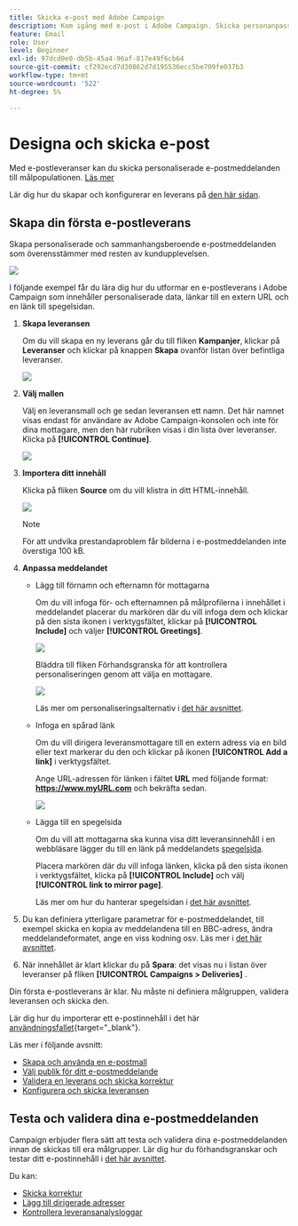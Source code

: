 ```yaml
---
title: Skicka e-post med Adobe Campaign
description: Kom igång med e-post i Adobe Campaign. Skicka personanpassade e-postmeddelanden till en målgrupp.
feature: Email
role: User
level: Beginner
exl-id: 97dcd0e0-db5b-45a4-96af-817e49f6cb64
source-git-commit: cf292ecd7d30862d7d195536ecc5be709fe037b3
workflow-type: tm+mt
source-wordcount: '522'
ht-degree: 5%

---
```


# Designa och skicka e-post

Med e-postleveranser kan du skicka personaliserade e-postmeddelanden till målpopulationen. [Läs mer](../send/send.md)

Lär dig hur du skapar och konfigurerar en leverans på [den här sidan](../start/create-message.md).

## Skapa din första e-postleverans

Skapa personaliserade och sammanhangsberoende e-postmeddelanden som överensstämmer med resten av kundupplevelsen.

![](assets/new-email-content.png)


I följande exempel får du lära dig hur du utformar en e-postleverans i Adobe Campaign som innehåller personaliserade data, länkar till en extern URL och en länk till spegelsidan.

1. **Skapa leveransen**

   Om du vill skapa en ny leverans går du till fliken **Kampanjer**, klickar på **Leveranser** och klickar på knappen **Skapa** ovanför listan över befintliga leveranser.

   ![](assets/delivery_step_1.png)

1. **Välj mallen**

   Välj en leveransmall och ge sedan leveransen ett namn. Det här namnet visas endast för användare av Adobe Campaign-konsolen och inte för dina mottagare, men den här rubriken visas i din lista över leveranser. Klicka på **[!UICONTROL Continue]**.

   ![](assets/dce_delivery_model.png)

1. **Importera ditt innehåll**

   Klicka på fliken **Source** om du vill klistra in ditt HTML-innehåll.

   ![](assets/paste-content.png)

   >[!NOTE]
   >
   >För att undvika prestandaproblem får bilderna i e-postmeddelanden inte överstiga 100 kB.

1. **Anpassa meddelandet**

   * Lägg till förnamn och efternamn för mottagarna

     Om du vill infoga för- och efternamnen på målprofilerna i innehållet i meddelandet placerar du markören där du vill infoga dem och klickar på den sista ikonen i verktygsfältet, klickar på **[!UICONTROL Include]** och väljer **[!UICONTROL Greetings]**.

     ![](assets/include-greetings.png)

     Bläddra till fliken Förhandsgranska för att kontrollera personaliseringen genom att välja en mottagare.

     ![](assets/perso-check.png)

     Läs mer om personaliseringsalternativ i [det här avsnittet](personalize.md).

   * Infoga en spårad länk

     Om du vill dirigera leveransmottagare till en extern adress via en bild eller text markerar du den och klickar på ikonen **[!UICONTROL Add a link]** i verktygsfältet.

     Ange URL-adressen för länken i fältet **URL** med följande format: **https://www.myURL.com** och bekräfta sedan.

     ![](assets/add-a-link.png)

   * Lägga till en spegelsida

     Om du vill att mottagarna ska kunna visa ditt leveransinnehåll i en webbläsare lägger du till en länk på meddelandets [spegelsida](mirror-page.md).

     Placera markören där du vill infoga länken, klicka på den sista ikonen i verktygsfältet, klicka på **[!UICONTROL Include]** och välj **[!UICONTROL link to mirror page]**.

     Läs mer om hur du hanterar spegelsidan i [det här avsnittet](mirror-page.md#link-to-mirror-page).

1. Du kan definiera ytterligare parametrar för e-postmeddelandet, till exempel skicka en kopia av meddelandena till en BBC-adress, ändra meddelandeformatet, ange en viss kodning osv. Läs mer i [det här avsnittet](email-parameters.md).

1. När innehållet är klart klickar du på **Spara**: det visas nu i listan över leveranser på fliken **[!UICONTROL Campaigns > Deliveries]** .

Din första e-postleverans är klar. Nu måste ni definiera målgruppen, validera leveransen och skicka den.

Lär dig hur du importerar ett e-postinnehåll i det här [användningsfallet](https://experienceleague.adobe.com/docs/campaign/automation/workflows/use-cases/deliveries/load-delivery-content.html){target="_blank"}.

Läs mer i följande avsnitt:

<!--[Design an email in Campaign]-->
* [Skapa och använda en e-postmall](../send/create-templates.md)
* [Välj publik för ditt e-postmeddelande](../audiences/gs-audiences.md)
* [Validera en leverans och skicka korrektur](preview-and-proof.md)
* [Konfigurera och skicka leveransen](configure-and-send.md)

## Testa och validera dina e-postmeddelanden

Campaign erbjuder flera sätt att testa och validera dina e-postmeddelanden innan de skickas till era målgrupper. Lär dig hur du förhandsgranskar och testar ditt e-postinnehåll i [det här avsnittet](../send/preview-and-proof.md).

Du kan:

* [Skicka korrektur](preview-and-proof.md)
* [Lägg till dirigerade adresser](../audiences/test-profiles.md)
* [Kontrollera leveransanalysloggar](delivery-analysis.md)

